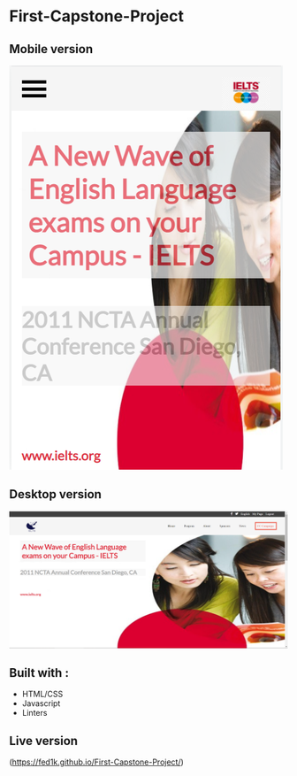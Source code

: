 # First-Capstone-Project


## Mobile version
![screenshot](img/intoductionScreenshot.png)

## Desktop version
![screenshot](img/introductionDesktopscreenshot.png)

## Built with :
 * HTML/CSS
 * Javascript
 * Linters

## Live version
(https://fed1k.github.io/First-Capstone-Project/)